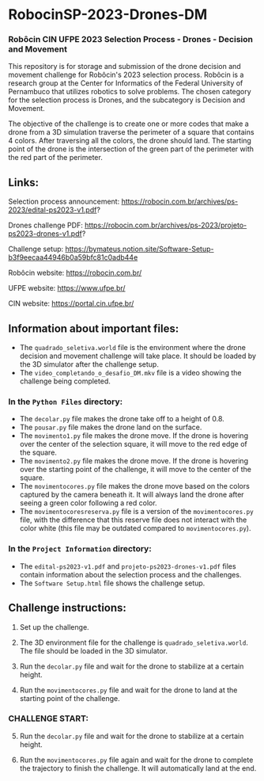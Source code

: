 # RobocinSP-2023-Drones-DM
### Robôcin CIN UFPE 2023 Selection Process - Drones - Decision and Movement

This repository is for storage and submission of the drone decision and movement challenge for Robôcin's 2023 selection process. Robôcin is a research group at the Center for Informatics of the Federal University of Pernambuco that utilizes robotics to solve problems. The chosen category for the selection process is Drones, and the subcategory is Decision and Movement.

The objective of the challenge is to create one or more codes that make a drone from a 3D simulation traverse the perimeter of a square that contains 4 colors. After traversing all the colors, the drone should land. The starting point of the drone is the intersection of the green part of the perimeter with the red part of the perimeter.

## Links:

Selection process announcement: https://robocin.com.br/archives/ps-2023/edital-ps2023-v1.pdf?

Drones challenge PDF: https://robocin.com.br/archives/ps-2023/projeto-ps2023-drones-v1.pdf?

Challenge setup: https://bymateus.notion.site/Software-Setup-b3f9eecaa44946b0a59bfc81c0adb44e

Robôcin website: https://robocin.com.br/

UFPE website: https://www.ufpe.br/

CIN website: https://portal.cin.ufpe.br/

## Information about important files:

- The `quadrado_seletiva.world` file is the environment where the drone decision and movement challenge will take place. It should be loaded by the 3D simulator after the challenge setup.
- The `video_completando_o_desafio_DM.mkv` file is a video showing the challenge being completed.

### In the `Python Files` directory:

- The `decolar.py` file makes the drone take off to a height of 0.8.
- The `pousar.py` file makes the drone land on the surface.
- The `movimento1.py` file makes the drone move. If the drone is hovering over the center of the selection square, it will move to the red edge of the square.
- The `movimento2.py` file makes the drone move. If the drone is hovering over the starting point of the challenge, it will move to the center of the square.
- The `movimentocores.py` file makes the drone move based on the colors captured by the camera beneath it. It will always land the drone after seeing a green color following a red color.
- The `movimentocoresreserva.py` file is a version of the `movimentocores.py` file, with the difference that this reserve file does not interact with the color white (this file may be outdated compared to `movimentocores.py`).

### In the `Project Information` directory:

- The `edital-ps2023-v1.pdf` and `projeto-ps2023-drones-v1.pdf` files contain information about the selection process and the challenges.
- The `Software Setup.html` file shows the challenge setup.

## Challenge instructions:

1. Set up the challenge.

2. The 3D environment file for the challenge is `quadrado_seletiva.world`. The file should be loaded in the 3D simulator.

3. Run the `decolar.py` file and wait for the drone to stabilize at a certain height.

4. Run the `movimentocores.py` file and wait for the drone to land at the starting point of the challenge.

### CHALLENGE START:

5. Run the `decolar.py` file and wait for the drone to stabilize at a certain height.

6. Run the `movimentocores.py` file again and wait for the drone to complete the trajectory to finish the challenge. It will automatically land at the end.

